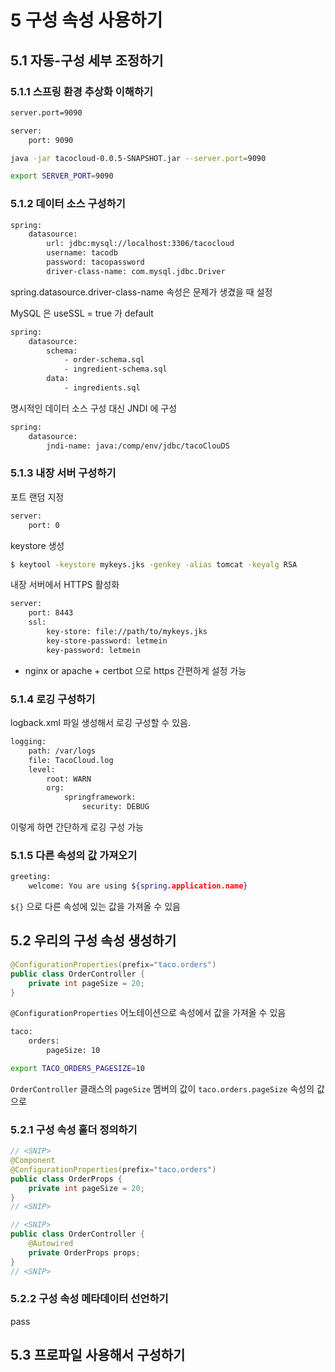 # 5 구성 속성 사용하기

## 5.1 자동-구성 세부 조정하기

### 5.1.1 스프링 환경 추상화 이해하기

```bash
server.port=9090

server:
	port: 9090

java -jar tacocloud-0.0.5-SNAPSHOT.jar --server.port=9090

export SERVER_PORT=9090
```

### 5.1.2 데이터 소스 구성하기

```bash
spring:
	datasource:
		url: jdbc:mysql://localhost:3306/tacocloud
		username: tacodb
		password: tacopassword
		driver-class-name: com.mysql.jdbc.Driver
```
spring.datasource.driver-class-name 속성은 문제가 생겼을 때 설정

MySQL 은 useSSL = true 가 default

```bash
spring:
	datasource:
		schema:
			- order-schema.sql
			- ingredient-schema.sql
		data:
			- ingredients.sql
```

명시적인 데이터 소스 구성 대신 JNDI 에 구성

```bash
spring:
	datasource:
		jndi-name: java:/comp/env/jdbc/tacoClouDS
```

### 5.1.3 내장 서버 구성하기

포트 랜덤 지정

```bash
server:
	port: 0
```

keystore 생성

```bash
$ keytool -keystore mykeys.jks -genkey -alias tomcat -keyalg RSA
```

내장 서버에서 HTTPS 활성화

```bash
server:
	port: 8443
	ssl:
		key-store: file://path/to/mykeys.jks
		key-store-password: letmein
		key-password: letmein
```

- nginx or apache + certbot 으로 https 간편하게 설정 가능

### 5.1.4 로깅 구성하기

logback.xml 파일 생성해서 로깅 구성할 수 있음.

```bash
logging:
	path: /var/logs
	file: TacoCloud.log
	level:
		root: WARN
		org:
			springframework:
				security: DEBUG
```

이렇게 하면 간단하게 로깅 구성 가능

### 5.1.5 다른 속성의 값 가져오기

```bash
greeting:
	welcome: You are using ${spring.application.name}
```

`${}` 으로 다른 속성에 있는 값을 가져올 수 있음

## 5.2 우리의 구성 속성 생성하기

```java
@ConfigurationProperties(prefix="taco.orders")
public class OrderController {
	private int pageSize = 20;
}
```

`@ConfigurationProperties` 어노테이션으로 속성에서 값을 가져올 수 있음

```bash
taco:
	orders:
		pageSize: 10

export TACO_ORDERS_PAGESIZE=10
```

`OrderController` 클래스의 `pageSize` 멤버의 값이 `taco.orders.pageSize` 속성의 값으로

### 5.2.1 구성 속성 홀더 정의하기

```java
// <SNIP>
@Component
@ConfigurationProperties(prefix="taco.orders")
public class OrderProps {
	private int pageSize = 20;
}
// <SNIP>

// <SNIP>
public class OrderController {
	@Autowired
	private OrderProps props;
}
// <SNIP>
```

### 5.2.2 구성 속성 메타데이터 선언하기

pass

## 5.3 프로파일 사용해서 구성하기

